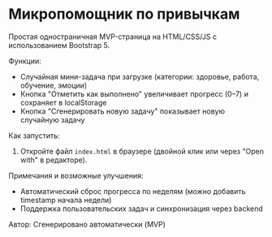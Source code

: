 # Микропомощник по привычкам

Простая одностраничная MVP-страница на HTML/CSS/JS с использованием Bootstrap 5.

Функции:
- Случайная мини-задача при загрузке (категории: здоровье, работа, обучение, эмоции)
- Кнопка "Отметить как выполнено" увеличивает прогресс (0–7) и сохраняет в localStorage
- Кнопка "Сгенерировать новую задачу" показывает новую случайную задачу

Как запустить:
1. Откройте файл `index.html` в браузере (двойной клик или через "Open with" в редакторе).

Примечания и возможные улучшения:
- Автоматический сброс прогресса по неделям (можно добавить timestamp начала недели)
- Поддержка пользовательских задач и синхронизация через backend

Автор: Сгенерировано автоматически (MVP)

